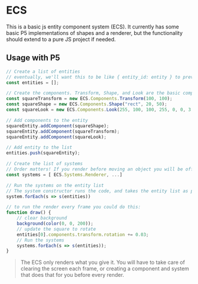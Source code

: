 # ECS

This is a basic js entity component system (ECS). It currently has some basic P5 implementations of shapes and a renderer, but the functionality should extend to a pure JS project if needed.

## Usage with P5
``` javascript
// Create a list of entities
// eventually, we'll want this to be like { entity_id: entity } to previent duplicates
const entities = [];

// Create the components. Transform, Shape, and Look are the basic components we need to render:
const squareTransform = new ECS.Components.Transform(100, 100);
const squareShape = new ECS.Components.Shape("rect", 20, 50);
const squareLook = new ECS.Components.Look(255, 100, 100, 255, 0, 0, 3, []);

// Add components to the entity
squareEntity.addComponent(squareShape);
squareEntity.addComponent(squareTransform);
squareEntity.addComponent(squareLook);

// Add entity to the list
entities.push(squareEntity);

// Create the list of systems
// Order matters! If you render before moving an object you will be off by a frame!
const systems = [ ECS.Systems.Renderer, ...]

// Run the systems on the entity list
// The system constructor runs the code, and takes the entity list as param
system.forEach(s => s(entities))

// to run the render every frame you could do this:
function draw() {
    // clear background
    background(color(0, 0, 200));
    // update the square to rotate
    entities[0].components.transform.rotation += 0.03;
    // Run the systems
    systems.forEach(s => s(entities));
}


```

> The ECS only renders what you give it. You will have to take care of clearing the screen each frame, or creating a component and system that does that for you before every render.